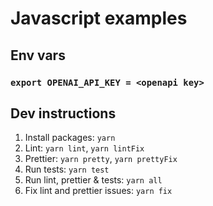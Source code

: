 # Javascript examples

## Env vars
### `export OPENAI_API_KEY = <openapi key>`

## Dev instructions
1. Install packages: `yarn`
2. Lint: `yarn lint`, `yarn lintFix`
3. Prettier: `yarn pretty`, `yarn prettyFix`
4. Run tests: `yarn test`
5. Run lint, prettier & tests: `yarn all`
6. Fix lint and prettier issues: `yarn fix`
